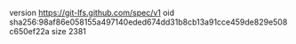 version https://git-lfs.github.com/spec/v1
oid sha256:98af86e058155a497140eded674dd31b8cb13a91cce459de829e508c650ef22a
size 2381
